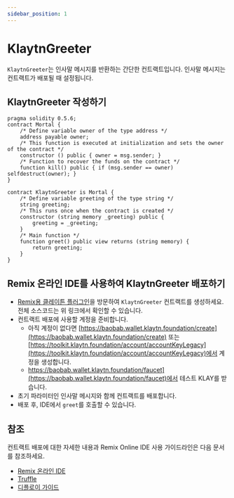 ```yaml
---
sidebar_position: 1
---
```


# KlaytnGreeter

`KlaytnGreeter`는 인사말 메시지를 반환하는 간단한 컨트랙트입니다. 인사말 메시지는 컨트랙트가 배포될 때 설정됩니다.

## KlaytnGreeter 작성하기 <a href="#writing-klaytngreeter" id="writing-klaytngreeter"></a>

```
pragma solidity 0.5.6;
contract Mortal {
    /* Define variable owner of the type address */
    address payable owner;
    /* This function is executed at initialization and sets the owner of the contract */
    constructor () public { owner = msg.sender; }
    /* Function to recover the funds on the contract */
    function kill() public { if (msg.sender == owner) selfdestruct(owner); }
}

contract KlaytnGreeter is Mortal {
    /* Define variable greeting of the type string */
    string greeting;
    /* This runs once when the contract is created */
    constructor (string memory _greeting) public {
        greeting = _greeting;
    }
    /* Main function */
    function greet() public view returns (string memory) {
        return greeting;
    }
}
```

## Remix 온라인 IDE를 사용하여 KlaytnGreeter 배포하기 <a href="#deploying-klaytngreeter-using-klaytn-ide" id="deploying-klaytngreeter-using-klaytn-ide"></a>

* [Remix용 클레이튼 플러그인](https://ide.klaytn.foundation)을 방문하여 `KlaytnGreeter` 컨트랙트를 생성하세요. 전체 소스코드는 위 링크에서 확인할 수 있습니다.
* 컨트랙트 배포에 사용할 계정을 준비합니다.
  * 아직 계정이 없다면 [https://baobab.wallet.klaytn.foundation/create](https://baobab.wallet.klaytn.foundation/create) 또는 [https://toolkit.klaytn.foundation/account/accountKeyLegacy](https://toolkit.klaytn.foundation/account/accountKeyLegacy)에서 계정을 생성합니다.
  * https://baobab.wallet.klaytn.foundation/faucet](https://baobab.wallet.klaytn.foundation/faucet)에서 테스트 KLAY를 받습니다.
* 초기 파라미터인 인사말 메시지와 함께 컨트랙트를 배포합니다.
* 배포 후, IDE에서 `greet`를 호출할 수 있습니다.

## 참조 <a href="#references" id="references"></a>

컨트랙트 배포에 대한 자세한 내용과 Remix Online IDE 사용 가이드라인은 다음 문서를 참조하세요.

* [Remix 온라인 IDE](../../smart-contracts/ide-and-tools/ide-and-tools.md#klaytn-ide)
* [Truffle](../../smart-contracts/ide-and-tools/ide-and-tools.md##truffle)
* [디플로이 가이드](../deploy/deploy.md)